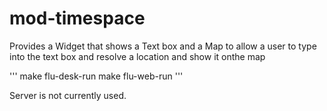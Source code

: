 # mod-timespace

Provides a Widget that shows a Text box and a Map to allow a user to type into the text box and resolve a location and show it onthe map

''' 
make flu-desk-run
make flu-web-run
'''

Server is not currently used.
